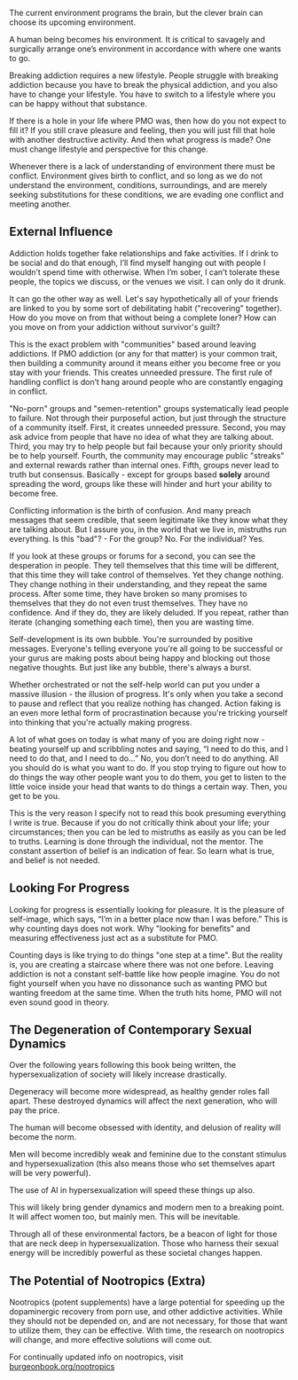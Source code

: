 The current environment programs the brain, but the clever brain can choose its upcoming environment.

A human being becomes his environment. It is critical to savagely and surgically arrange one’s environment in accordance with where one wants to go.

Breaking addiction requires a new lifestyle. People struggle with breaking addiction because you have to break the physical addiction, and you also have to change your lifestyle. You have to switch to a lifestyle where you can be happy without that substance.

If there is a hole in your life where PMO was, then how do you not expect to fill it? If you still crave pleasure and feeling, then you will just fill that hole with another destructive activity. And then what progress is made? One must change lifestyle and perspective for this change.

Whenever there is a lack of understanding of environment there must be conflict. Environment gives birth to conflict, and so long as we do not understand the environment, conditions, surroundings, and are merely seeking substitutions for these conditions, we are evading one conflict and meeting another.

## External Influence

Addiction holds together fake relationships and fake activities. If I drink to be social and do that enough, I’ll find myself hanging out with people I wouldn’t spend time with otherwise. When I’m sober, I can’t tolerate these people, the topics we discuss, or the venues we visit. I can only do it drunk.

It can go the other way as well. Let's say hypothetically all of your friends are linked to you by some sort of debilitating habit ("recovering" together). How do you move on from that without being a complete loner? How can you move on from your addiction without survivor's guilt?

This is the exact problem with "communities" based around leaving addictions. If PMO addiction (or any for that matter) is your common trait, then building a community around it means either you become free or you stay with your friends. This creates unneeded pressure. The first rule of handling conflict is don’t hang around people who are constantly engaging in conflict.

"No-porn" groups and "semen-retention" groups systematically lead people to failure. Not through their purposeful action, but just through the structure of a community itself. First, it creates unneeded pressure. Second, you may ask advice from people that have no idea of what they are talking about. Third, you may try to help people but fail because your only priority should be to help yourself. Fourth, the community may encourage public "streaks" and external rewards rather than internal ones. Fifth, groups never lead to truth but consensus. Basically - except for groups based **solely** around spreading the word, groups like these will hinder and hurt your ability to become free.

Conflicting information is the birth of confusion. And many preach messages that seem credible, that seem legitimate like they know what they are talking about. But I assure you, in the world that we live in, mistruths run everything. Is this "bad"? - For the group? No. For the individual? Yes.

If you look at these groups or forums for a second, you can see the desperation in people. They tell themselves that this time will be different, that this time they will take control of themselves. Yet they change nothing. They change nothing in their understanding, and they repeat the same process. After some time, they have broken so many promises to themselves that they do not even trust themselves. They have no confidence. And if they do, they are likely deluded. If you repeat, rather than iterate (changing something each time), then you are wasting time.

Self-development is its own bubble. You're surrounded by positive messages. Everyone's telling everyone you're all going to be successful or your gurus are making posts about being happy and blocking out those negative thoughts. But just like any bubble, there's always a burst.

Whether orchestrated or not the self-help world can put you under a massive illusion - the illusion of progress. It's only when you take a second to pause and reflect that you realize nothing has changed. Action faking is an even more lethal form of procrastination because you're tricking yourself into thinking that you're actually making progress.

A lot of what goes on today is what many of you are doing right now - beating yourself up and scribbling notes and saying, “I need to do this, and I need to do that, and I need to do…” No, you don’t need to do anything. All you should do is what you want to do. If you stop trying to figure out how to do things the way other people want you to do them, you get to listen to the little voice inside your head that wants to do things a certain way. Then, you get to be you.

This is the very reason I specify not to read this book presuming everything I write is true. Because if you do not critically think about your life; your circumstances; then you can be led to mistruths as easily as you can be led to truths. Learning is done through the individual, not the mentor. The constant assertion of belief is an indication of fear. So learn what is true, and belief is not needed.

## Looking For Progress

Looking for progress is essentially looking for pleasure. It is the pleasure of self-image, which says, “I’m in a better place now than I was before.” This is why counting days does not work. Why "looking for benefits" and measuring effectiveness just act as a substitute for PMO.

Counting days is like trying to do things "one step at a time". But the reality is, you are creating a staircase where there was not one before. Leaving addiction is not a constant self-battle like how people imagine. You do not fight yourself when you have no dissonance such as wanting PMO but wanting freedom at the same time. When the truth hits home, PMO will not even sound good in theory.

## The Degeneration of Contemporary Sexual Dynamics

Over the following years following this book being written, the hypersexualization of society will likely increase drastically.

Degeneracy will become more widespread, as healthy gender roles fall apart. These destroyed dynamics will affect the next generation, who will pay the price.

The human will become obsessed with identity, and delusion of reality will become the norm.

Men will become incredibly weak and feminine due to the constant stimulus and hypersexualization (this also means those who set themselves apart will be very powerful).

The use of AI in hypersexualization will speed these things up also.

This will likely bring gender dynamics and modern men to a breaking point. It will affect women too, but mainly men. This will be inevitable.

Through all of these environmental factors, be a beacon of light for those that are neck deep in hypersexualization. Those who harness their sexual energy will be incredibly powerful as these societal changes happen.

## The Potential of Nootropics (Extra)

Nootropics (potent supplements) have a large potential for speeding up the dopaminergic recovery from porn use, and other addictive activities. While they should not be depended on, and are not necessary, for those that want to utilize them, they can be effective. With time, the research on nootropics will change, and more effective solutions will come out.

For continually updated info on nootropics, visit <a href="https://burgeonbook.org/nootropics">burgeonbook.org/nootropics</a>